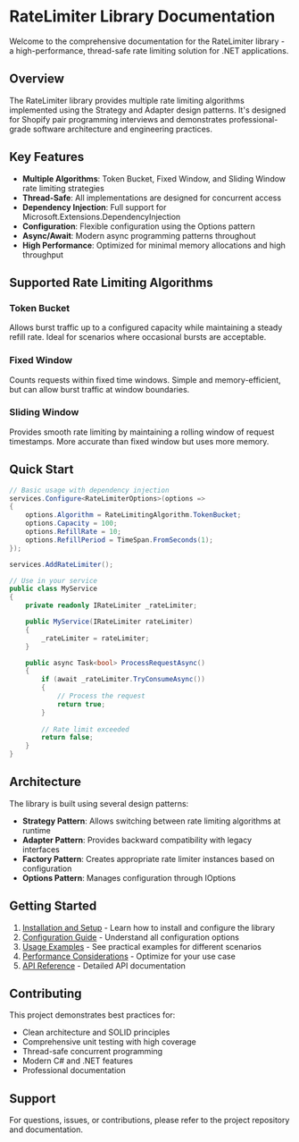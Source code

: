 # RateLimiter Library Documentation

Welcome to the comprehensive documentation for the RateLimiter library - a high-performance, thread-safe rate limiting solution for .NET applications.

## Overview

The RateLimiter library provides multiple rate limiting algorithms implemented using the Strategy and Adapter design patterns. It's designed for Shopify pair programming interviews and demonstrates professional-grade software architecture and engineering practices.

## Key Features

- **Multiple Algorithms**: Token Bucket, Fixed Window, and Sliding Window rate limiting strategies
- **Thread-Safe**: All implementations are designed for concurrent access
- **Dependency Injection**: Full support for Microsoft.Extensions.DependencyInjection
- **Configuration**: Flexible configuration using the Options pattern
- **Async/Await**: Modern async programming patterns throughout
- **High Performance**: Optimized for minimal memory allocations and high throughput

## Supported Rate Limiting Algorithms

### Token Bucket
Allows burst traffic up to a configured capacity while maintaining a steady refill rate. Ideal for scenarios where occasional bursts are acceptable.

### Fixed Window
Counts requests within fixed time windows. Simple and memory-efficient, but can allow burst traffic at window boundaries.

### Sliding Window
Provides smooth rate limiting by maintaining a rolling window of request timestamps. More accurate than fixed window but uses more memory.

## Quick Start

```csharp
// Basic usage with dependency injection
services.Configure<RateLimiterOptions>(options =>
{
    options.Algorithm = RateLimitingAlgorithm.TokenBucket;
    options.Capacity = 100;
    options.RefillRate = 10;
    options.RefillPeriod = TimeSpan.FromSeconds(1);
});

services.AddRateLimiter();

// Use in your service
public class MyService
{
    private readonly IRateLimiter _rateLimiter;

    public MyService(IRateLimiter rateLimiter)
    {
        _rateLimiter = rateLimiter;
    }

    public async Task<bool> ProcessRequestAsync()
    {
        if (await _rateLimiter.TryConsumeAsync())
        {
            // Process the request
            return true;
        }
        
        // Rate limit exceeded
        return false;
    }
}
```

## Architecture

The library is built using several design patterns:

- **Strategy Pattern**: Allows switching between rate limiting algorithms at runtime
- **Adapter Pattern**: Provides backward compatibility with legacy interfaces
- **Factory Pattern**: Creates appropriate rate limiter instances based on configuration
- **Options Pattern**: Manages configuration through IOptions<T>

## Getting Started

1. [Installation and Setup](articles/getting-started.md) - Learn how to install and configure the library
2. [Configuration Guide](articles/configuration.md) - Understand all configuration options
3. [Usage Examples](articles/usage-examples.md) - See practical examples for different scenarios
4. [Performance Considerations](articles/performance.md) - Optimize for your use case
5. [API Reference](api/) - Detailed API documentation

## Contributing

This project demonstrates best practices for:
- Clean architecture and SOLID principles
- Comprehensive unit testing with high coverage
- Thread-safe concurrent programming
- Modern C# and .NET features
- Professional documentation

## Support

For questions, issues, or contributions, please refer to the project repository and documentation.